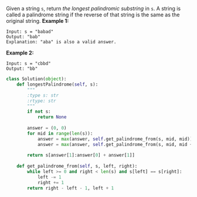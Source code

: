 Given a string `s`, return _the longest palindromic substring_ in `s`.
A string is called a palindrome string if the reverse of that string is the same as the original string.
**Example 1:**

```
Input: s = "babad"
Output: "bab"
Explanation: "aba" is also a valid answer.
```
**Example 2:**
```
Input: s = "cbbd"
Output: "bb"
```

```python
class Solution(object):
    def longestPalindrome(self, s):
        """
        :type s: str
        :rtype: str
        """
        if not s:
            return None
        
        answer = (0, 0)
        for mid in range(len(s)):
            answer = max(answer, self.get_palindrome_from(s, mid, mid))
            answer = max(answer, self.get_palindrome_from(s, mid, mid + 1))
        
        return s[answer[1]:answer[0] + answer[1]]
    
    def get_palindrome_from(self, s, left, right):
        while left >= 0 and right < len(s) and s[left] == s[right]:
            left -= 1
            right += 1
        return right - left - 1, left + 1
```